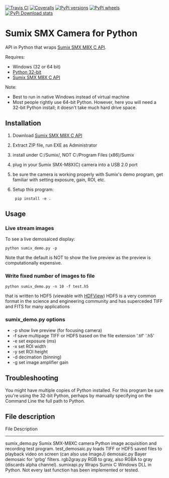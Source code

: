 [![Travis CI](https://travis-ci.org/scivision/pysumix.svg?branch=master)](https://travis-ci.org/scivision/pysumix)
[![Coveralls](https://coveralls.io/repos/github/scivision/pysumix/badge.svg?branch=master)](https://coveralls.io/github/scivision/pysumix?branch=master)
[![PyPi versions](https://img.shields.io/pypi/pyversions/pysumix.svg)](https://pypi.python.org/pypi/pysumix)
[![PyPi wheels](https://img.shields.io/pypi/format/pysumix.svg)](https://pypi.python.org/pypi/pysumix)
[![PyPi Download stats](http://pepy.tech/badge/pysumix)](http://pepy.tech/project/pysumix)

# Sumix SMX Camera for Python

API in Python that wraps [Sumix SMX M8X C API](http://www.sumix.com/cameras/downloads.shtml).

Requires:   

* Windows (32 or 64 bit)
* [Python 32-bit](https://conda.io/miniconda.html)
* [Sumix SMX M8X C API](http://www.sumix.com/cameras/downloads.shtml)

Note:

* Best to run in native Windows instead of virtual machine
* Most people rightly use 64-bit Python. However, here you will need a 32-bit Python install; it doesn't take much hard drive space.

## Installation

1. Download [Sumix SMX M8X C API](http://www.sumix.com/cameras/downloads.shtml)
2. Extract ZIP file, run EXE as Administrator
3. install under C:/Sumix/, NOT C:/Program Files (x86)/Sumix
4. plug in your Sumix SMX-M8X(C) camera into a USB 2.0 port
5. be sure the camera is working properly with Sumix's demo program, get familiar with setting exposure, gain, ROI, etc.
6. Setup this program:
    
        pip install -e .

## Usage

### Live stream images

To see a live demosaiced display:

    python sumix_demo.py -p

Note that the default is NOT to show the live preview as the preview is computationally expensive.

### Write fixed number of images to file

    python sumix_demo.py -n 10 -f test.h5

that is written to HDF5 (viewable with
[HDFView](https://www.hdfgroup.org/products/java/release/download.html))
HDF5 is a very common format in the science and engineering community and has superceded TIFF and FITS for many applications

### sumix_demo.py options

* -p show live preview (for focusing camera) 
* -f save multipage TIFF or HDF5 based on the file extension '.tif' '.h5' 
* -e set exposure (ms) 
* -x set ROI width 
* -y set ROI height 
* -d decimation (binning) 
* -g set image amplifier gain

## Troubleshooting

You might have multiple copies of Python installed. For this program be
sure you're using the 32-bit Python, perhaps by manually specifying on
the Command Line the full path to Python.

## File description

  File                Description
  ------------------- ----------------------------------------------------------------------------------------------
  sumix\_demo.py      Sumix SMX-M8XC camera Python image acquisition and recording test program.
  test\_demosaic.py   loads TIFF or HDF5 saved files to playback video on screen (can also use ImageJ)
  demosaic.py         Bayer demosaic for 'grbg' filters.
  rgb2gray.py         RGB to gray, also RGBA to gray (discards alpha channel).
  sumixapi.py         Wraps Sumix C Windows DLL in Python. Not every last function has been implemented or tested.
